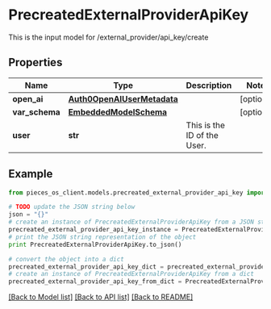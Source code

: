 # PrecreatedExternalProviderApiKey

This is the input model for /external_provider/api_key/create

## Properties
Name | Type | Description | Notes
------------ | ------------- | ------------- | -------------
**open_ai** | [**Auth0OpenAIUserMetadata**](Auth0OpenAIUserMetadata.md) |  | [optional] 
**var_schema** | [**EmbeddedModelSchema**](EmbeddedModelSchema.md) |  | [optional] 
**user** | **str** | This is the ID of the User. | 

## Example

```python
from pieces_os_client.models.precreated_external_provider_api_key import PrecreatedExternalProviderApiKey

# TODO update the JSON string below
json = "{}"
# create an instance of PrecreatedExternalProviderApiKey from a JSON string
precreated_external_provider_api_key_instance = PrecreatedExternalProviderApiKey.from_json(json)
# print the JSON string representation of the object
print PrecreatedExternalProviderApiKey.to_json()

# convert the object into a dict
precreated_external_provider_api_key_dict = precreated_external_provider_api_key_instance.to_dict()
# create an instance of PrecreatedExternalProviderApiKey from a dict
precreated_external_provider_api_key_from_dict = PrecreatedExternalProviderApiKey.from_dict(precreated_external_provider_api_key_dict)
```
[[Back to Model list]](../README.md#documentation-for-models) [[Back to API list]](../README.md#documentation-for-api-endpoints) [[Back to README]](../README.md)


